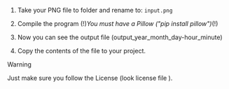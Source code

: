 
1. Take your PNG file to folder and rename to:  `input.png`
                           
2. Compile the program 
(!)_You must have a Pillow ("pip install pillow")_(!)

3. Now you can see the output file (output_year_month_day-hour_minute)
                          
4. Copy the contents of the file to your project.

> [!WARNING]
> Just make sure you follow the License (look license file ).                 